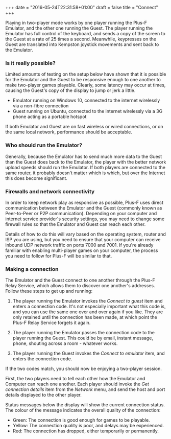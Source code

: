+++
date = "2016-05-24T22:31:58+01:00"
draft = false
title = "Connect"
+++

Playing in two-player mode works by one player running the Plus-F Emulator, and the other one running the Guest.
The player running the Emulator has full control of the keyboard, and sends a copy of the screen to the Guest at
a rate of 25 times a second. Meanwhile, keypresses on the Guest are translated into Kempston joystick movements and
sent back to the Emulator.

### Is it really possible?

Limited amounts of testing on the setup below have shown that it is possible for the Emulator and the Guest to be
responsive enough to one another to make two-player games playable. Clearly, some latency may occur at times, causing
the Guest's copy of the display to jump or jerk a little.

* Emulator running on Windows 10, connected to the internet wirelessly via a non-fibre connection
* Guest running on Ubuntu, connected to the internet wirelessly via a 3G phone acting as a portable hotspot
     
If both Emulator and Guest are on fast wireless or wired connections, or on the same local network, performance
should be acceptable.     

### Who should run the Emulator?

Generally, because the Emulator has to send much more data to the Guest than the Guest does back to the Emulator, the
player with the better network upload speeds should run the Emulator. If both players are connected to the same
router, it probably doesn't matter which is which, but over the Internet this does become significant.

### Firewalls and network connectivity

In order to keep network play as responsive as possible, Plus-F uses direct communication between the Emulator and
the Guest (commonly known as Peer-to-Peer or P2P communication). Depending on your computer and internet service
provider's security settings, you may need to change some firewall rules so that the Emulator and Guest can reach
each other.

Details of how to do this will vary based on the operating system, router and ISP you are using, but you need to ensure
that your computer can receive inbound UDP network traffic on ports 7000 and 7001. If you're already familiar with
enabling multi-player games on your computer, the process you need to follow for Plus-F will be similar to that.

### Making a connection

The Emulator and the Guest connect to one another through the Plus-F Relay Service, which allows them to discover one
another's addresses. Follow these steps to get up and running:

1. The player running the Emulator invokes the *Connect to guest* item and enters a connection code.
   It's not especially important what this code is, and you can use the same one over and over again if you like.
   They are only retained until the connection has been made, at which point the Plus-F Relay Service forgets it again.

2. The player running the Emulator passes the connection code to the player running the Guest. This could be by
   email, instant message, phone, shouting across a room - whatever works.

3. The player running the Guest invokes the *Connect to emulator* item, and enters the connection code.

If the two codes match, you should now be enjoying a two-player session.

First, the two players need to tell each other how the Emulator and Computer can reach one another. Each player should
invoke the *Get connection details* item from the *Network* menu, and send the host and port details displayed to the
other player.

Status messages below the display will show the current connection status. The colour of the message indicates the
overall quality of the connection:

* Green: The connection is good enough for games to be playable.
* Yellow: The connection quality is poor, and delays may be experienced.
* Red: The connection has dropped, either temporarily or permanently.
